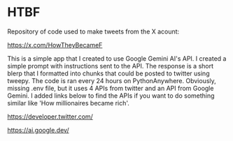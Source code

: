 # HTBF
Repository of code used to make tweets from the X acount:

https://x.com/HowTheyBecameF

This is a simple app that I created to use Google Gemini AI's API. I created a simple prompt with instructions sent to the API. The response is a short blerp that I formatted into chunks that could be posted to twitter using tweepy. The code is ran every 24 hours on PythonAnywhere. Obviously, missing .env file, but it uses 4 APIs from twitter and an API from Google Gemini. I added links below to find the APIs if you want to do something similar like 'How millionaires became rich'.

https://developer.twitter.com/

https://ai.google.dev/

